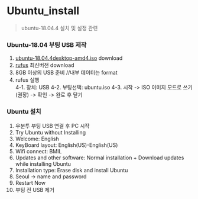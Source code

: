 # Ubuntu_install
> ubuntu-18.04.4 설치 및 설정 관련

### Ubuntu-18.04 부팅 USB 제작
1. [ubuntu-18.04.4desktop-amd4.iso](http://old-releases.ubuntu.com/releases/18.04.4/) download
2. [rufus](https://rufus.ie/en/) 최신버전 download
3. 8GB 이상의 USB 준비 //내부 데이터는 format
4. rufus 실행 </br>
   4-1. 장치: USB
   4-2. 부팅선택: ubuntu.iso
   4-3. 시작 -> ISO 이미지 모드로 쓰기 (권장) -> 확인 -> 완료 후 닫기

### Ubuntu 설치
1. 우분투 부팅 USB 연결 후 PC 시작
2. Try Ubuntu without Installing
3. Welcome: English
4. KeyBoard layout: English(US)-English(US)
5. Wifi connect: BMIL
6. Updates and other software: Normal installation + Download updates while installing Ubuntu
7. Installation type: Erase disk and install Ubuntu
8. Seoul -> name and password
9. Restart Now
10. 부팅 전 USB 제거
